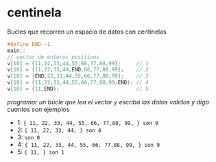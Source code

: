 # centinela

Bucles que recorren un espacio de datos con centinelas

```C
#define END -1
main:: 
// vector de enteros positivos
v[10] = {11,22,33,44,55,66,77,88,99};     // 1
v[10] = {11,22,33,44,END,66,77,88,99};    // 2
v[10] = {END,22,33,44,55,66,77,88,99};    // 3
v[10] = {11,22,33,44,55,66,77,88,99,END}; // 4 
v[10] = {11,END};                         // 5
```

*programar un bucle que lea el vector y escriba los datos validos y diga cuantos son*
ejemplos

- 1: `{ 11, 22, 33, 44, 55, 66, 77,88, 99, } son 9`
- 2: `{ 11, 22, 33, 44, } son 4`
- 3: `son 0`
- 4: `{ 11, 22, 33, 44, 55, 66, 77,88, 99, } son 9`
- 5: `{ 11, } son 1`
